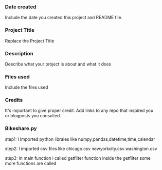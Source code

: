 ### Date created
Include the date you created this project and README file.

### Project Title
Replace the Project Title

### Description
Describe what your project is about and what it does

### Files used
Include the files used

### Credits
It's important to give proper credit. Add links to any repo that inspired you or blogposts you consulted.

### Bikeshare.py
step1: I Imported python libraies like numpy,pandas,datetime,time,calendar

step2: I imported csv files like chicago.csv newyorkcity.csv washington.csv 

step3: In main function i called getfilter function inside the getfilter some more functions are called
